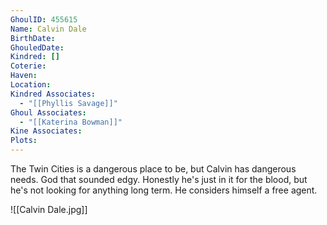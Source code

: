 ```yaml
---
GhoulID: 455615
Name: Calvin Dale
BirthDate: 
GhouledDate: 
Kindred: []
Coterie: 
Haven: 
Location: 
Kindred Associates:
  - "[[Phyllis Savage]]"
Ghoul Associates:
  - "[[Katerina Bowman]]"
Kine Associates: 
Plots:
---
```

The Twin Cities is a dangerous place to be, but Calvin has dangerous needs. God that sounded edgy. Honestly he's just in it for the blood, but he's not looking for anything long term. He considers himself a free agent. 

![[Calvin Dale.jpg]]